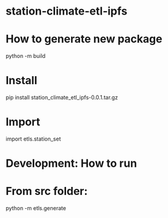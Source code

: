 # station-climate-etl-ipfs

# How to generate new package
python -m build

# Install
pip install station_climate_etl_ipfs-0.0.1.tar.gz

# Import
import etls.station_set

# Development: How to run
# From src folder:
python -m etls.generate
